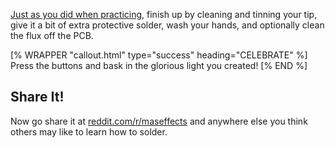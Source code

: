 
[Just as you did when practicing](/practice/how_to_solder/finish.html), finish up by cleaning and tinning your tip, give it a bit of extra protective solder, wash your hands, and optionally clean the flux off the PCB.

[% WRAPPER "callout.html" type="success" heading="CELEBRATE" %]
Press the buttons and  bask in the glorious light you created!
[% END %]

## Share It!

Now go share it at [reddit.com/r/maseffects](https://www.reddit.com/r/maseffects) and anywhere else you think others may like to learn how to solder.

